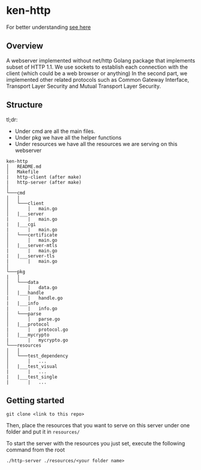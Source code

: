 # ken-http

For better understanding [see here](./cs1680_fp_summary.pdf)

## Overview
A webserver implemented without net/http Golang package that implements subset of HTTP 1.1. We use sockets to establish each connection with the client (which could be a web browser or anything)
In the second part, we implemented other related protocols such as Common Gateway Interface, Transport Layer Security and Mutual Transport Layer Security.

## Structure
tl;dr:
- Under cmd are all the main files.
- Under pkg we have all the helper functions
- Under resources we have all the resources we are serving on this webserver
```
ken-http
│   README.md
│   Makefile
|   http-client (after make)
|   http-server (after make)    
│
└───cmd
│   │  
│   └───client
│       │   main.go
│   |___server
|       |   main.go
|   |___cgi
|       |   main.go
│   └───certificate
│       │   main.go
│   |___server-mtls
|       |   main.go
|   |___server-tls
|       |   main.go
│   
└───pkg
|   │  
│   └───data
│       │   data.go
│   |___handle
|       |   handle.go
|   |___info
|       |   info.go
│   └───parse
│       │   parse.go
│   |___protocol
|       |   protocol.go
│   |___mycrypto
|       |   mycrypto.go
└───resources
│   │  
│   └───test_dependency
│       │   ...
│   |___test_visual
|       |   ...
|   |___test_single
|       |   ...
```
## Getting started
```
git clone <link to this repo>
```

Then, place the resources that you want to serve on this server under one folder and put it in `resources/`

To start the server with the resources you just set, execute the following command from the root

```
./http-server ./resources/<your folder name>
```
